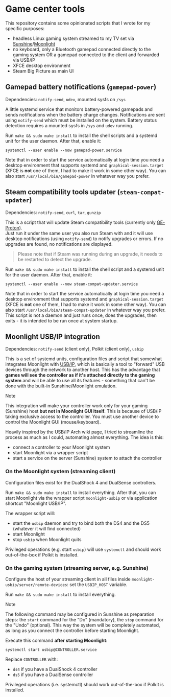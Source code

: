 # Game center tools

This repository contains some opinionated scripts that I wrote for my specific purposes:

* headless Linux gaming system streamed to my TV set via [Sunshine](https://app.lizardbyte.dev/Sunshine/)/[Moonlight](https://moonlight-stream.org/)
* no keyboard, only a Bluetooth gamepad connected directly to the gaming system OR a gamepad connected to the client and
  forwarded via USB/IP
* XFCE desktop environment
* Steam Big Picture as main UI

## Gamepad battery notifications (`gamepad-power`)

Dependencies: `notify-send`, `udev`, mounted sysfs on `/sys`

A little systemd service that monitors battery-powered gamepads and sends notifications when the battery charge changes.
Notifications are sent using `notify-send` which must be installed on the system. Battery status detection requires a
mounted sysfs in `/sys` and `udev` running.

Run `make && sudo make install` to install the shell scripts and a systemd unit for the user daemon. After that, enable it:

```shell
systemctl --user enable --now gamepad-power.service
```

Note that in order to start the service automatically at login time you need a desktop environment that supports systemd
and `graphical-session.target` (XFCE is **not** one of them, I had to make it work in some other way). You can also
start `/usr/local/bin/gamepad-power` in whatever way you prefer.

## Steam compatibility tools updater (`steam-compat-updater`)

Dependencies: `notify-send`, `curl`, `tar`, `gunzip` 

This is a script that will update Steam compatibility tools (currently only [GE-Proton](https://github.com/GloriousEggroll/proton-ge-custom)).  
Just run it under the same user you also run Steam with and it will use desktop notifications (using `notify-send`) to
notify upgrades or errors. If no upgrades are found, no notifications are displayed.

> Please note that if Steam was running during an upgrade, it needs to be restarted to detect the upgrade.

Run `make && sudo make install` to install the shell script and a systemd unit for the user daemon. After that, enable it:

```shell
systemctl --user enable --now steam-compat-updater.service
```

Note that in order to start the service automatically at login time you need a desktop environment that supports systemd
and `graphical-session.target` (XFCE is **not** one of them, I had to make it work in some other way). You can also
start `/usr/local/bin/steam-compat-updater` in whatever way you prefer. This script is not a daemon and just runs once,
does the upgrades, then exits - it is intended to be run once at system startup.

## Moonlight USB/IP integration

Dependencies: `notify-send` (client only), Polkit (client only), `usbip`

This is a set of systemd units, configuration files and script that somewhat integrates Moonlight
with [USB/IP](https://wiki.archlinux.org/title/USB/IP), which is basically a tool to "forward" USB devices through the network to another host. This has the
advantage that **games will see the controller as if it's attached directly to the gaming system** and will be able to
use all its features - something that can't be done with the built-in Sunshine/Moonlight emulation.

> [!NOTE]
> This integration will make your controller work only for your gaming (Sunshine) host **but not in Moonlight GUI itself**.
> This is because of USB/IP taking exclusive access to the controller. You must use another device to control the Moonlight GUI (mouse/keyboard).

Heavily inspired by the USB/IP Arch wiki page, I tried to streamline the process as much as I could, automating almost
everything. The idea is this:

* connect a controller to your Moonlight system
* start Moonlight via a wrapper script
* start a service on the server (Sunshine) system to attach the controller

### On the Moonlight system (streaming client)

Configuration files exist for the DualShock 4 and DualSense controllers.

Run `make && sudo make install` to install everything. After that, you can start Moonlight via the wrapper script
`moonlight-usbip` or via application shortcut "Moonlight USB/IP".

The wrapper script will:

* start the `usbip` daemon and try to bind both the DS4 and the DS5 (whatever it will find connected)
* start Moonlight
* stop `usbip` when Moonlight quits

Privileged operations (e.g. start `usbip`) will use `systemctl` and should work out-of-the-box if Polkit is installed.

### On the gaming system (streaming server, e.g. Sunshine)

Configure the host of your streaming client in all files inside `moonlight-usbip/server/remote-devices`: set the
`USBIP_HOST` variable.

Run `make && sudo make install` to install everything.

> [!NOTE]
> The following command may be configured in Sunshine as preparation steps: the `start` command for the "Do" (mandatory), the `stop` command for the "Undo" (optional).
> This way the system will be completely automated, as long as you connect the controller before starting Moonlight.

Execute this command **after starting Moonlight**:

```shell
systemctl start usbip@CONTROLLER.service
```

Replace `CONTROLLER` with:

* `ds4` if you have a DualShock 4 controller
* `ds5` if you have a DualSense controller

Privileged operations (i.e. systemctl) should work out-of-the-box if Polkit is installed.

